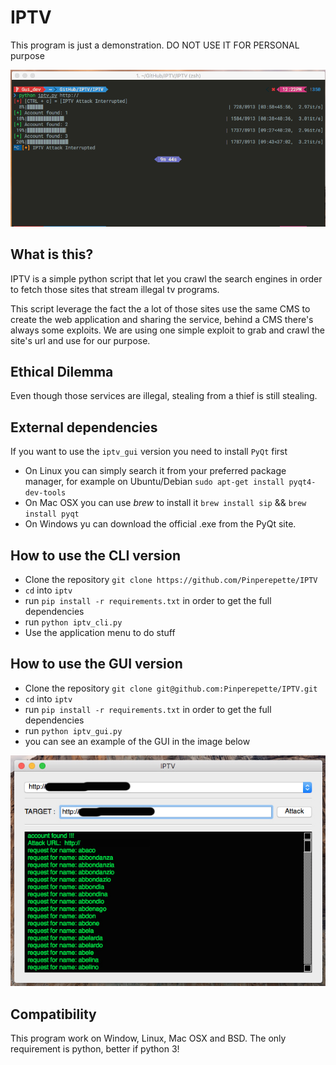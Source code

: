 # IPTV

   This program is just a demonstration. DO NOT USE IT FOR PERSONAL purpose
   

![alt tag](screenshot/cattura.png)

## What is this?

IPTV is a simple python script that let you crawl the search engines
in order to fetch those sites that stream illegal tv programs.

This script leverage the fact the a lot of those sites use the same
CMS to create the web application and sharing the service, behind a CMS there's
always some exploits.
We are using one simple exploit to grab and crawl the site's url and use for our
purpose.

## Ethical Dilemma

Even though those services are illegal, stealing from a thief is still stealing.


## External dependencies

If you want to use the `iptv_gui` version you need to install `PyQt` first

* On Linux you can simply search it from your preferred package manager, for example
on Ubuntu/Debian `sudo apt-get install pyqt4-dev-tools`
* On Mac OSX you can use *brew* to install it `brew install sip` && `brew install pyqt`
* On Windows yu can download the official .exe from the PyQt site.

## How to use the CLI version

* Clone the repository `git clone https://github.com/Pinperepette/IPTV`
* `cd` into `iptv`
* run `pip install -r requirements.txt` in order to get the full dependencies
* run `python iptv_cli.py`
* Use the application menu to do stuff

## How to use the GUI version

* Clone the repository `git clone git@github.com:Pinperepette/IPTV.git`
* `cd` into `iptv`
* run `pip install -r requirements.txt` in order to get the full dependencies
* run `python iptv_gui.py`
* you can see an example of the GUI in the image below

![alt tag](screenshot/demo.jpg)

## Compatibility

This program work on Window, Linux, Mac OSX and BSD. The only requirement is
python, better if python 3!
